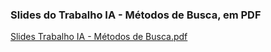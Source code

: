 <h3>Slides do Trabalho IA - Métodos de Busca, em PDF</h3>

[Slides Trabalho IA - Métodos de Busca.pdf](https://github.com/user-attachments/files/19439344/Slides.Trabalho.IA.-.Metodos.de.Busca.pdf)
